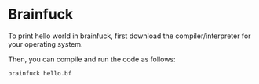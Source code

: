 # Brainfuck

To print hello world in brainfuck, first download the compiler/interpreter
for your operating system.

Then, you can compile and run the code as follows:

```
brainfuck hello.bf
```
